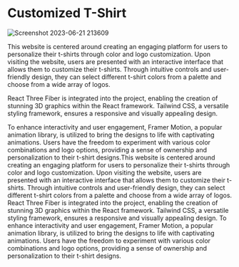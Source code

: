# Customized T-Shirt
![Screenshot 2023-06-21 213609](https://github.com/gayathrip2000/CustomizedT-ShirtWebSite/assets/99193625/0aaf83c9-638b-44af-996b-5bdd7cf2b38f)


This website is centered around creating an engaging platform for users to personalize their t-shirts through color and logo customization. Upon visiting the website, users are presented with an interactive interface that allows them to customize their t-shirts. Through intuitive controls and user-friendly design, they can select different t-shirt colors from a palette and choose from a wide array of logos.


React Three Fiber is integrated into the project, enabling the creation of stunning 3D graphics within the React framework. Tailwind CSS, a versatile styling framework, ensures a responsive and visually appealing design.


To enhance interactivity and user engagement, Framer Motion, a popular animation library, is utilized to bring the designs to life with captivating animations. Users have the freedom to experiment with various color combinations and logo options, providing a sense of ownership and personalization to their t-shirt designs.This website is centered around creating an engaging platform for users to personalize their t-shirts through color and logo customization. Upon visiting the website, users are presented with an interactive interface that allows them to customize their t-shirts. Through intuitive controls and user-friendly design, they can select different t-shirt colors from a palette and choose from a wide array of logos. React Three Fiber is integrated into the project, enabling the creation of stunning 3D graphics within the React framework. Tailwind CSS, a versatile styling framework, ensures a responsive and visually appealing design. To enhance interactivity and user engagement, Framer Motion, a popular animation library, is utilized to bring the designs to life with captivating animations. Users have the freedom to experiment with various color combinations and logo options, providing a sense of ownership and personalization to their t-shirt designs.






